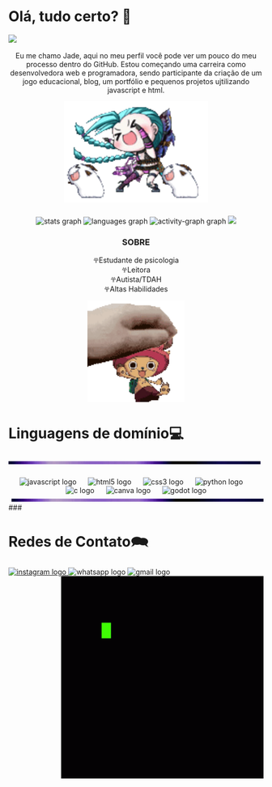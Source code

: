 <h1 align="left"> Olá, tudo certo? 👋</h1>

<img src= "https://tenor.com/bVsyC.gif" />

<p align="center">Eu me chamo Jade, aqui no meu perfil você pode ver um pouco do meu processo dentro do GitHub. Estou começando uma carreira como desenvolvedora web e programadora, sendo participante da criação de um jogo educacional, blog, um portfólio e pequenos projetos ujtilizando javascript e html.</p>

<div align="center">
  <img height="200" src="jinx.gif"  />
</div>

###

###

<div align="center">
  <img src="https://github-readme-stats.vercel.app/api?username=Cebolaedj&hide_title=false&hide_rank=false&show_icons=true&include_all_commits=true&count_private=true&disable_animations=false&theme=dracula&locale=en&hide_border=false&order=1" height="150" alt="stats graph"  />
  <img src="https://github-readme-stats.vercel.app/api/top-langs?username=Cebolaedj&locale=en&hide_title=false&layout=compact&card_width=320&langs_count=3&theme=radical&hide_border=false&order=2" height="150" alt="languages graph"  />
  <img src="https://github-readme-activity-graph.vercel.app/graph?username=Cebolaedj&radius=16&theme=react&area=true&order=5" height="300" alt="activity-graph graph"  />
 <img src="https://tenor.com/bmHaK.gif" />
</div>

###

  <h3 align="center">SOBRE</h3>

  <p align="center">𖣂Estudante de psicologia<br>𖣂Leitora<br>𖣂Autista/TDAH<br>𖣂Altas Habilidades</p>
  <div align="center">
  <img src="xope.gif" height="200" alt="sapinho"/>
</div>
  
###

  <h1>Linguagens de domínio💻</h1>

  <div align="left"/>
    <img src="borda.gif" />
  </div>
  
###

###

<div align="center">
  <img src="https://cdn.jsdelivr.net/gh/devicons/devicon/icons/javascript/javascript-original.svg" height="60" alt="javascript logo"  />
  <img width="15" />
  <img src="https://cdn.jsdelivr.net/gh/devicons/devicon/icons/html5/html5-original.svg" height="60" alt="html5 logo"  />
  <img width="15" />
  <img src="https://cdn.jsdelivr.net/gh/devicons/devicon/icons/css3/css3-original.svg" height="60" alt="css3 logo"  />
  <img width="15" />
  <img src="https://cdn.jsdelivr.net/gh/devicons/devicon/icons/python/python-original.svg" height="60" alt="python logo"  />
  <img width="15" />
  <img src="https://cdn.jsdelivr.net/gh/devicons/devicon/icons/c/c-original.svg" height="60" alt="c logo"  />
  <img width="15" />
  <img src="https://cdn.jsdelivr.net/gh/devicons/devicon/icons/canva/canva-original.svg" height="60" alt="canva logo"  />
  <img width="15" />
  <img src="https://cdn.jsdelivr.net/gh/devicons/devicon/icons/godot/godot-original.svg" height="60" alt="godot logo"  />
</div>

  <div align="right"/>
    <img src="borda.gif" />
  </div>
###

<h1 align="left">Redes de Contato🗪</h1>

###

<div align="left">
  <a href="https://www.instagram.com/cibola_reis?igsh=dG5yeWxjZWc1ajZh" target="_blank">
    <img src="https://img.shields.io/static/v1?message=Instagram&logo=instagram&label=&color=E4405F&logoColor=white&labelColor=&style=for-the-badge" height="35" alt="instagram logo"  />
  </a>
  <img src="https://img.shields.io/static/v1?message=Whatsapp&logo=whatsapp&label=&color=25D366&logoColor=white&labelColor=&style=for-the-badge" height="35" alt="whatsapp logo"  />
  <img src="https://img.shields.io/static/v1?message=Gmail&logo=gmail&label=jademoraes@acad.ifma.edu.br&color=D14836&logoColor=white&labelColor=&style=for-the-badge" height="35" alt="gmail logo"  />
</div>

<div align="right">
  <img src="sim.gif" height="400" alt="eu" />
</div>

###

